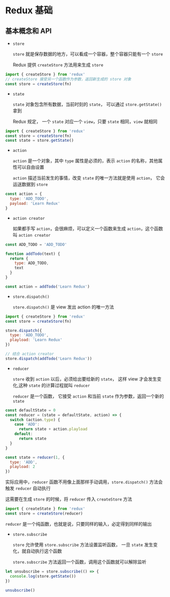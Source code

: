 # Redux 基础

## 基本概念和 API

- `store`

  `store` 就是保存数据的地方，可以看成一个容器，整个容器只能有一个 `store`

  Redux 提供 `createStore` 方法用来生成 `store`

```js
import { createStore } from 'redux'
// createStore 接受另一个函数作为参数，返回新生成的 store 对象
const store = createStore(fn)
```

- `state`

  `state` 对象包含所有数据，当前时刻的 `state`， 可以通过 `store.getState()` 拿到

  Redux 规定， 一个 `state` 对应一个 `view`，只要 `state` 相同，`view` 就相同

```js
import { createStore } from 'redux'
const store = createStore(fn)
const state = store.getState()
```

- `action`

  `action` 是一个对象，其中 `type` 属性是必须的，表示 `action` 的名称，其他属性可以自由设置

  `action` 描述当前发生的事情，改变 `state` 的唯一方法就是使用 `action`， 它会运送数据到 `store`

```js
const action = {
  type: 'ADD_TODO',
  payload: 'Learn Redux'
}
```

- `action creator`

  如果都手写 `action`，会很麻烦，可以定义一个函数来生成 `action`，这个函数叫 `action creator`

```js
const ADD_TODO = 'ADD_TODO'

function addTodo(text) {
  return {
    type: ADD_TODO,
    text
  }
}

const action = addTodo('Learn Redux')
```

- `store.dispatch()`

  `store.dispatch()` 是 view 发出 action 的唯一方法

```js
import { createStore } from 'redux'
const store = createStore(fn)

store.dispatch({
  type: 'ADD_TODO',
  playload: 'Learn Redux'
})

// 结合 action creator
store.dispatch(addTodo('Learn Redux'))
```

- `reducer`

  `store` 收到 `action` 以后，必须给出要给新的 `state`， 这样 view 才会发生变化,这种 `state` 的计算过程就叫 `reducer`

  `reducer` 是一个函数， 它接受 `action` 和当前 `state` 作为参数，返回一个新的 `state`

```js
const defaultState = 0
const reducer = (state = defaultState, action) => {
  switch (action.type) {
    case 'ADD':
      return state + action.playload
    default:
      return state
  }
}

const state = reducer(1, {
  type: 'ADD',
  playload: 2
})
```

实际应用中，`reducer` 函数不用像上面那样手动调用，`store.dispatch()` 方法会触发 `reducer` 自动执行

这需要在生成 `store` 的时候，将 `reducer` 传入 `createStore` 方法

```js
import { createState } from 'redux'
const store = createStore(reducer)
```

`reducer` 是一个纯函数，也就是说，只要同样的输入，必定得到同样的输出

- `store.subscribe`

  `store` 允许使用 `store.subscribe` 方法设置监听函数， 一旦 `state` 发生变化，就自动执行这个函数

  `store.subscribe` 方法返回一个函数，调用这个函数就可以解除监听

```js
let unsubscribe = store.subscribe(() => {
  console.log(store.getState())
})

unsubscribe()
```
